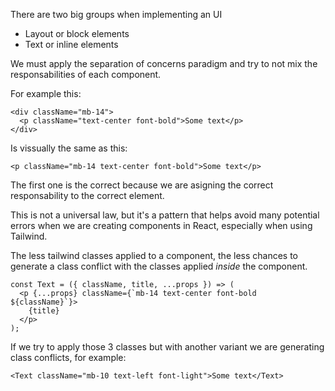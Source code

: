 There are two big groups when implementing an UI

- Layout or block elements
- Text or inline elements

We must apply the separation of concerns paradigm and try to not mix the responsabilities of each component.

For example this:

```tsx
<div className="mb-14">
  <p className="text-center font-bold">Some text</p>
</div>
```

Is vissually the same as this:

```tsx
<p className="mb-14 text-center font-bold">Some text</p>
```

The first one is the correct because we are asigning the correct responsability to the correct element.

This is not a universal law, but it's a pattern that helps avoid many potential errors when we are creating components in React, especially when using Tailwind.

The less tailwind classes applied to a component, the less chances to generate a class conflict with the classes applied _inside_ the component.

```tsx
const Text = ({ className, title, ...props }) => (
  <p {...props} className={`mb-14 text-center font-bold ${className}`}>
    {title}
  </p>
);
```

If we try to apply those 3 classes but with another variant we are generating class conflicts, for example:

```tsx
<Text className="mb-10 text-left font-light">Some text</Text>
```
